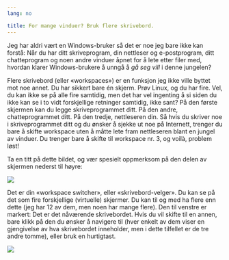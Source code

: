 ```yaml
---
lang: no

title: For mange vinduer? Bruk flere skrivebord.
---
```


Jeg har aldri vært en Windows-bruker så det er noe jeg bare ikke kan forstå: Når du har ditt skriveprogram, din nettleser og e-postprogram, ditt chatteprogram og noen andre vinduer åpnet for å lete etter filer med, hvordan klarer Windows-brukere å unngå å <i>gå seg vill</i> i denne jungelen?

Flere skrivebord (eller «workspaces») er en funksjon jeg ikke ville byttet mot noe annet. Du har sikkert bare én skjerm. Prøv Linux, og du har fire. Vel, du kan ikke se på alle fire samtidig, men det har vel ingenting å si siden du ikke kan se i to vidt forskjellige retninger samtidig, ikke sant? På den første skjermen kan du legge skriveprogrammet ditt. På den andre, chatteprogrammet ditt. På den tredje, nettleseren din. Så hvis du skriver noe i skriveprogrammet ditt og du ønsker å sjekke ut noe på Internett, trenger du bare å skifte workspace uten å måtte lete fram nettleseren blant en jungel av vinduer. Du trenger bare å skifte til workspace nr. 3, og voilà, problem løst!

Ta en titt på dette bildet, og vær spesielt oppmerksom på den delen av skjermen nederst til høyre:

<img src="Images/workspaces.png" border="0"/>

Det er din «workspace switcher», eller «skrivebord-velger». Du kan se på det som fire forskjellige (virtuelle) skjermer. Du kan til og med ha flere enn dette (jeg har 12 av dem, men noen har mange flere). Den til venstre er markert: Det er det nåværende skrivebordet. Hvis du vil skifte til en annen, bare klikk på den du ønsker å navigere til (hver enkelt av dem viser en gjengivelse av hva skrivebordet inneholder, men i dette tilfellet er de tre andre tomme), eller bruk en hurtigtast.

<img src="Images/workspaces_full.png" border="0"/>




